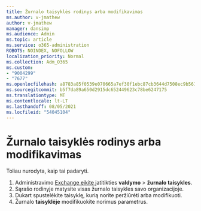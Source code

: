```yaml
---
title: Žurnalo taisyklės rodinys arba modifikavimas
ms.author: v-jmathew
author: v-jmathew
manager: dansimp
ms.audience: Admin
ms.topic: article
ms.service: o365-administration
ROBOTS: NOINDEX, NOFOLLOW
localization_priority: Normal
ms.collection: Adm_O365
ms.custom:
- "9004299"
- "7677"
ms.openlocfilehash: a8783a85f0539e070665a7ef30f1ebc87cb3644d7508ec9b561ad17200c97505
ms.sourcegitcommit: b5f7da89a650d2915dc652449623c78be6247175
ms.translationtype: MT
ms.contentlocale: lt-LT
ms.lasthandoff: 08/05/2021
ms.locfileid: "54045104"
---
```

# <a name="view-or-modify-a-journal-rule"></a>Žurnalo taisyklės rodinys arba modifikavimas

Toliau nurodyta, kaip tai padaryti.

1. Administravimo [Exchange eikite į](https://go.microsoft.com/fwlink/p/?linkid=2059104)atitikties **valdymo**  >  **žurnalo taisykles**.
2. Sąrašo rodinyje matysite visas žurnalo taisykles savo organizacijoje.
3. Dukart spustelėkite taisyklę, kurią norite peržiūrėti arba modifikuoti.
4. Žurnalo **taisyklėje** modifikuokite norimus parametrus.
